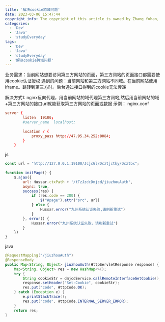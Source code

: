 ```yaml
---
title: '解决cookie跨域问题'
date: 2023-03-06 15:47:44
copyright_info: The copyright of this article is owned by Zhang Yuhan, and it follows the CC BY-NC-SA 4.0 agreement. For reprinting, please attach the original source link and this statement
categories: 
  - 'Dev'
  - 'Java'
  - 'studyEveryday'
tags: 
  - 'Dev'
  - 'Java'
  - 'studyEveryday'
  - '解决cookie跨域问题'
---
```

业务需求：当前网站想要访问第三方网站的页面，第三方网站的页面接口都需要使用cookie认证授权
遇到的问题：当前网站和第三方网站不同域。在当前网站使用iframe。跳转到第三方时。后台通过接口得到的cookie无法传递

解决方式1:
nginx反向代理，用当前网站的域代理第三方网站,然后用当前网站的域+第三方网站的接口url就能获取第三方网站的页面或数据
示例：
nginx.conf
```conf
server {
        listen  19100;
        #server_name  localhost;
        
        location / {
            proxy_pass http://47.95.34.252:8084;
        }
    }
```

js
```js
const url = "http://127.0.0.1:19100/JcjcGl/Dcztjctky/Dcztbx";  
  
function initPage() {  
    $.ajax({  
        url: Hussar.ctxPath + '/tTzJzdcDmjcd/jiuzhouAuth',  
        async: true,  
        success(res) {  
            if (res.code == 200) {  
                $("#page").attr("src", url)  
            } else {  
                Hussar.error("九州系统认证失败,请刷新重试")  
            }  
        }, error() {  
            Hussar.error("九州系统认证失败，请刷新重试")  
        }  
    })  
}
```

java
```java
@RequestMapping("/jiuzhouAuth")  
@ResponseBody  
public Map<String, Object> jiuzhouAuth(HttpServletResponse response) {  
    Map<String, Object> res = new HashMap<>();  
    try {  
        String cookieStr = dmjcdService.callRemoteInterfaceGetCookie();  
        response.setHeader("Set-Cookie", cookieStr);  
        res.put("code", HttpCode.OK);  
    } catch (Exception e) {  
        e.printStackTrace();  
        res.put("code", HttpCode.INTERNAL_SERVER_ERROR);  
    }  
    return res;  
}
```
